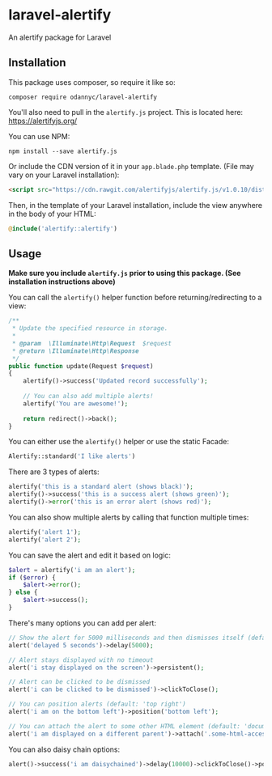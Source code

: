 # laravel-alertify
An alertify package for Laravel

## Installation
This package uses composer, so require it like so:
```
composer require odannyc/laravel-alertify
```

You'll also need to pull in the `alertify.js` project. This is located here: https://alertifyjs.org/

You can use NPM: 
```
npm install --save alertify.js
```

Or include the CDN version of it in your `app.blade.php` template. (File may vary on your Laravel installation):
```html
<script src="https://cdn.rawgit.com/alertifyjs/alertify.js/v1.0.10/dist/js/alertify.js"></script>
```

Then, in the template of your Laravel installation, include the view anywhere in the body of your HTML:
```php
@include('alertify::alertify')
```

## Usage
**Make sure you include `alertify.js` prior to using this package. (See installation instructions above)**

You can call the `alertify()` helper function before returning/redirecting to a view:

```php
/**
 * Update the specified resource in storage.
 *
 * @param  \Illuminate\Http\Request  $request
 * @return \Illuminate\Http\Response
 */
public function update(Request $request)
{
    alertify()->success('Updated record successfully');
    
    // You can also add multiple alerts!
    alertify('You are awesome!');
    
    return redirect()->back();
}
```

You can either use the `alertify()` helper or use the static Facade:
```php
Alertify::standard('I like alerts')
```

There are 3 types of alerts:
```php
alertify('this is a standard alert (shows black)');
alertify()->success('this is a success alert (shows green)');
alertify()->error('this is an error alert (shows red)');
```

You can also show multiple alerts by calling that function multiple times:
```php
alertify('alert 1');
alertify('alert 2');
```

You can save the alert and edit it based on logic:
```php
$alert = alertify('i am an alert');
if ($error) {
    $alert->error();
} else {
    $alert->success();
}
```

There's many options you can add per alert:
```php
// Show the alert for 5000 milliseconds and then dismisses itself (default: 4000)
alert('delayed 5 seconds')->delay(5000);

// Alert stays displayed with no timeout
alert('i stay displayed on the screen')->persistent();

// Alert can be clicked to be dismissed
alert('i can be clicked to be dismissed')->clickToClose();

// You can position alerts (default: 'top right')
alert('i am on the bottom left')->position('bottom left');

// You can attach the alert to some other HTML element (default: 'document.body')
alert('i am displayed on a different parent')->attach('.some-html-accessor')
```

You can also daisy chain options:
```php
alert()->success('i am daisychained')->delay(10000)->clickToClose()->position('bottom right');
```

